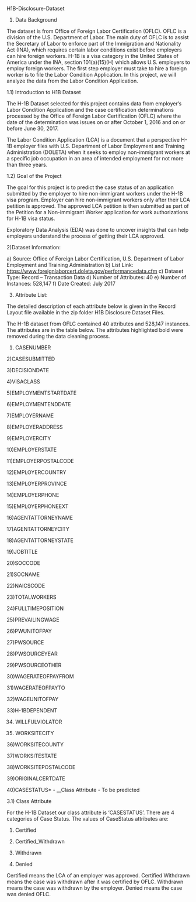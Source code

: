 H1B-Disclosure-Dataset

1) Data Background

The dataset is from Office of Foreign Labor Certification (OFLC). OFLC is a division of the U.S. Department of Labor. The main duty of OFLC is to assist the Secretary of Labor to enforce part of the Immigration and Nationality Act (INA), which requires certain labor conditions exist before employers can hire foreign workers. 
H-1B is a visa category in the United States of America under the INA, section 101(a)(15)(H) which allows U.S. employers to employ foreign workers. The first step employer must take to hire a foreign worker is to file the Labor Condition Application. In this project, we will analyze the data from the Labor Condition Application.

1.1) Introduction to H1B Dataset

The H-1B Dataset selected for this project contains data from employer’s Labor Condition Application and the case certification determinations processed by the Office of Foreign Labor Certification (OFLC) where the date of the determination was issues on or after October 1, 2016 and on or before June 30, 2017.

The Labor Condition Application (LCA) is a document that a perspective H-1B employer files with U.S. Department of Labor Employment and Training Administration (DOLETA) when it seeks to employ non-immigrant workers at a specific job occupation in an area of intended employment for not more than three years.

1.2) Goal of the Project

The goal for this project is to predict the case status of an application submitted by the employer to hire non-immigrant workers under the H-1B visa program. Employer can hire non-immigrant workers only after their LCA petition is approved. The approved LCA petition is then submitted as part of the Petition for a Non-immigrant Worker application for work authorizations for H-1B visa status.

Exploratory Data Analysis (EDA) was done to uncover insights that can help employers understand the process of getting their LCA approved. 

2)Dataset Information:

a) Source: Office of Foreign Labor Certification, U.S. Department of Labor Employment and Training Administration 
b) List Link: https://www.foreignlaborcert.doleta.gov/performancedata.cfm 
c) Dataset Type: Record – Transaction Data 
d) Number of Attributes: 40 
e) Number of Instances: 528,147 
f) Date Created: July 2017

3) Attribute List:

The detailed description of each attribute below is given in the Record Layout file available in the zip folder H1B Disclosure Dataset Files.

The H-1B dataset from OFLC contained 40 attributes and 528,147 instances. The attributes are in the table below. The attributes highlighted bold were removed during the data cleaning process.

1) CASENUMBER

2)CASESUBMITTED 

3)DECISIONDATE 

4)VISACLASS 

5)EMPLOYMENTSTARTDATE 

6)EMPLOYMENTENDDATE 

7)EMPLOYERNAME 

8)EMPLOYERADDRESS 

9)EMPLOYERCITY 

10)EMPLOYERSTATE 

11)EMPLOYERPOSTALCODE 

12)EMPLOYERCOUNTRY 

13)EMPLOYERPROVINCE 

14)EMPLOYERPHONE 

15)EMPLOYERPHONEEXT 

16)AGENTATTORNEYNAME 

17)AGENTATTORNEYCITY 

18)AGENTATTORNEYSTATE 

19)JOBTITLE 

20)SOCCODE 

21)SOCNAME 

22)NAICSCODE 

23)TOTALWORKERS 

24)FULLTIMEPOSITION 

25)PREVAILINGWAGE 

26)PWUNITOFPAY 

27)PWSOURCE 

28)PWSOURCEYEAR 

29)PWSOURCEOTHER 

30)WAGERATEOFPAYFROM 

31)WAGERATEOFPAYTO 

32)WAGEUNITOFPAY 

33)H-1BDEPENDENT 

34) WILLFULVIOLATOR 

35) WORKSITECITY 

36)WORKSITECOUNTY 

37)WORKSITESTATE 

38)WORKSITEPOSTALCODE 

39)ORIGINALCERTDATE 

40)CASESTATUS* - __Class Attribute - To be predicted

3.1) Class Attribute

For the H-1B Dataset our class attribute is ‘CASESTATUS’. There are 4 categories of Case Status. The values of CaseStatus attributes are:

1) Certified 

2) Certified_Withdrawn 

3) Withdrawn 

4) Denied

Certified means the LCA of an employer was approved. Certified Withdrawn means the case was withdrawn after it was certified by OFLC. Withdrawn means the case was withdrawn by the employer. Denied means the case was denied OFLC.
